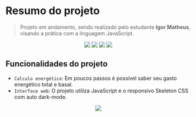# Resumo do projeto
> Projeto em andamento, sendo realizado pelo estudante **Igor Matheus**, visando a prática com a linguagem JavaScript.
<p align="center">
<img src="https://img.shields.io/static/v1?label=STATUS&message=EM%20DESENVOLVIMENTO&color=GREEN&style=for-the-badge" />
<img src="https://img.shields.io/badge/HTML-239120?style=for-the-badge&logo=html5&logoColor=white" />
<img src="https://img.shields.io/badge/CSS-239120?&style=for-the-badge&logo=css3&logoColor=white" />
<img src="https://img.shields.io/badge/JavaScript-F7DF1E?style=for-the-badge&logo=javascript&logoColor=black" />
</p>

## Funcionalidades do projeto
- `Calculo energético`: Em poucos passos é possível saber seu gasto energético total e basal.
- `Interface web`: O projeto utiliza JavaScript e o responsivo Skeleton CSS com auto dark-mode.

<p align="center">
<img src="https://xbn.igormatheus.com.br/zOGI1/DoMumisO82/raw.jpeg" />
</p>
